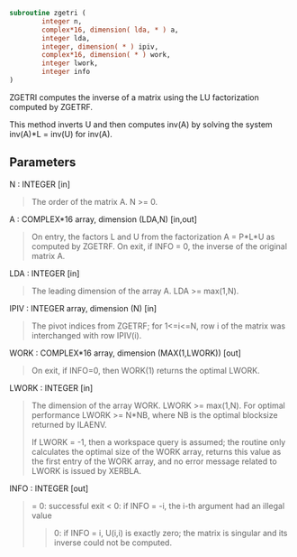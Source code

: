 ```fortran
subroutine zgetri (
        integer n,
        complex*16, dimension( lda, * ) a,
        integer lda,
        integer, dimension( * ) ipiv,
        complex*16, dimension( * ) work,
        integer lwork,
        integer info
)
```

ZGETRI computes the inverse of a matrix using the LU factorization
computed by ZGETRF.

This method inverts U and then computes inv(A) by solving the system
inv(A)\*L = inv(U) for inv(A).

## Parameters
N : INTEGER [in]
> The order of the matrix A.  N >= 0.

A : COMPLEX\*16 array, dimension (LDA,N) [in,out]
> On entry, the factors L and U from the factorization
> A = P\*L\*U as computed by ZGETRF.
> On exit, if INFO = 0, the inverse of the original matrix A.

LDA : INTEGER [in]
> The leading dimension of the array A.  LDA >= max(1,N).

IPIV : INTEGER array, dimension (N) [in]
> The pivot indices from ZGETRF; for 1<=i<=N, row i of the
> matrix was interchanged with row IPIV(i).

WORK : COMPLEX\*16 array, dimension (MAX(1,LWORK)) [out]
> On exit, if INFO=0, then WORK(1) returns the optimal LWORK.

LWORK : INTEGER [in]
> The dimension of the array WORK.  LWORK >= max(1,N).
> For optimal performance LWORK >= N\*NB, where NB is
> the optimal blocksize returned by ILAENV.
> 
> If LWORK = -1, then a workspace query is assumed; the routine
> only calculates the optimal size of the WORK array, returns
> this value as the first entry of the WORK array, and no error
> message related to LWORK is issued by XERBLA.

INFO : INTEGER [out]
> = 0:  successful exit
> < 0:  if INFO = -i, the i-th argument had an illegal value
> > 0:  if INFO = i, U(i,i) is exactly zero; the matrix is
> singular and its inverse could not be computed.
